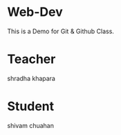 # Web-Dev
This is a Demo for Git &amp; Github Class.

# Teacher 
shradha khapara
# Student
shivam chuahan
